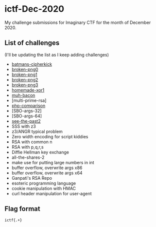 # ictf-Dec-2020

My challenge submissions for Imaginary CTF for the month of December 2020.


## List of challenges

(I'll be updating the list as I keep adding challenges)

- [batmans-cipherkick](../main/batmans-cipherkick/README.md)
- [broken-png0](../main/broken-png0/README.md)
- [broken-png1](../main/broken-png1/README.md)
- [broken-png2](../main/broken-png2/README.md)
- [broken-png3](../main/broken-png3/README.md)
- [homemade-xor1](../main/homemade-xor1/README.md)
- [muh-bacon](../main/muh-bacon/README.md)
- [multi-prime-rsa]
- [php-comparison](../main/php-comparison/README.md)
- [SBO-args-32]
- [SBO-args-64]
- [see-the-past2](../main/see-the-past2/README.md)
- SSS with z3
- z3/ANGR typical problem
- Zero width encoding for script kiddies
- RSA with common n
- RSA with p,q,r,s
- Diffie Hellman key exchange
- all-the-shares-2
- make use for putting large numbers in int
- buffer overflow, overwrite args x86
- buffer overflow, overwrite args x64
- Ganpati's RSA Repo
- esoteric programming language
- cookie manipulation with HMAC
- curl header manipulation for user-agent

## Flag format

`ictf{.+}`
